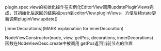 plugin.spec.view的初始化操作在实例化EditorView调用updatePluginViews完成，其初始化后返回的结果被push到editorView.pluginViews，方便后续state更新调用pluginView.update()


[innerDecorations](MARK explaination for innerDecoration)

NodeViewConstructor(node, view, getPos, decorations, innerDecorations)
  函数在NodeViewDesc.create中被调用
    getPos返回当前节点的位置

